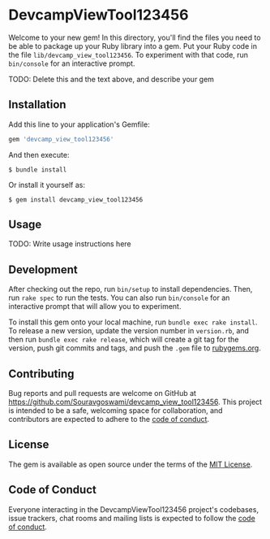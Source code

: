 # DevcampViewTool123456

Welcome to your new gem! In this directory, you'll find the files you need to be able to package up your Ruby library into a gem. Put your Ruby code in the file `lib/devcamp_view_tool123456`. To experiment with that code, run `bin/console` for an interactive prompt.

TODO: Delete this and the text above, and describe your gem

## Installation

Add this line to your application's Gemfile:

```ruby
gem 'devcamp_view_tool123456'
```

And then execute:

    $ bundle install

Or install it yourself as:

    $ gem install devcamp_view_tool123456

## Usage

TODO: Write usage instructions here

## Development

After checking out the repo, run `bin/setup` to install dependencies. Then, run `rake spec` to run the tests. You can also run `bin/console` for an interactive prompt that will allow you to experiment.

To install this gem onto your local machine, run `bundle exec rake install`. To release a new version, update the version number in `version.rb`, and then run `bundle exec rake release`, which will create a git tag for the version, push git commits and tags, and push the `.gem` file to [rubygems.org](https://rubygems.org).

## Contributing

Bug reports and pull requests are welcome on GitHub at https://github.com/Souravgoswami/devcamp_view_tool123456. This project is intended to be a safe, welcoming space for collaboration, and contributors are expected to adhere to the [code of conduct](https://github.com/Souravgoswami/devcamp_view_tool123456/blob/master/CODE_OF_CONDUCT.md).


## License

The gem is available as open source under the terms of the [MIT License](https://opensource.org/licenses/MIT).

## Code of Conduct

Everyone interacting in the DevcampViewTool123456 project's codebases, issue trackers, chat rooms and mailing lists is expected to follow the [code of conduct](https://github.com/Souravgoswami/devcamp_view_tool123456/blob/master/CODE_OF_CONDUCT.md).
